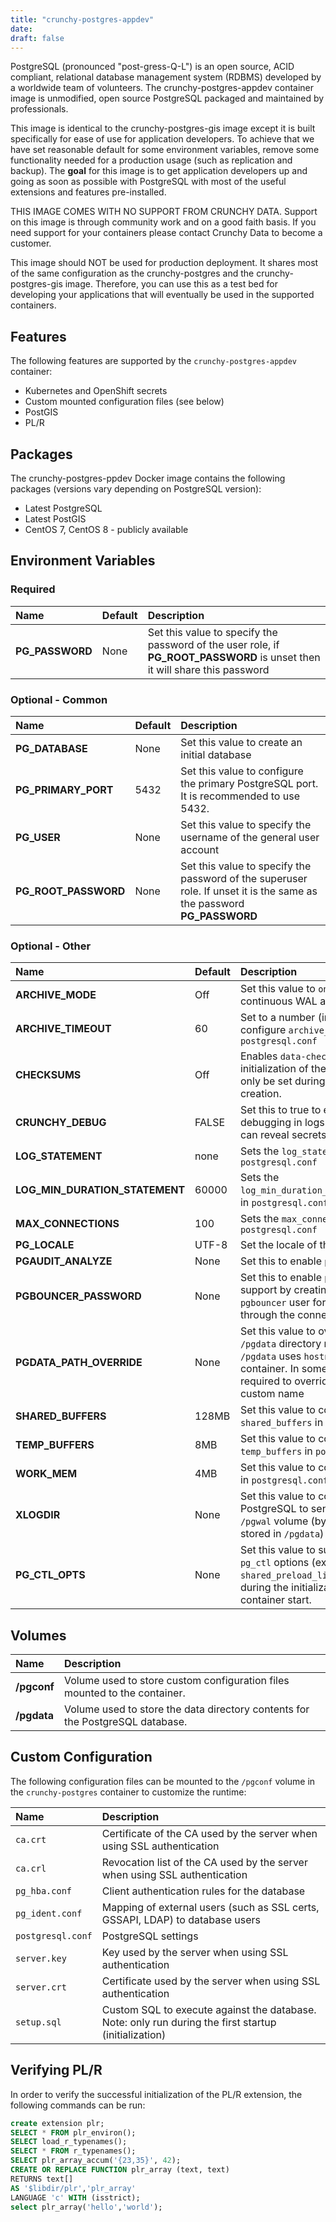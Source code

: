 ```yaml
---
title: "crunchy-postgres-appdev"
date:
draft: false
---
```


PostgreSQL (pronounced "post-gress-Q-L") is an open source, ACID compliant, relational database management system (RDBMS) developed by a worldwide team of volunteers. The crunchy-postgres-appdev container image is unmodified, open source PostgreSQL packaged and maintained by professionals.

This image is identical to the crunchy-postgres-gis image except it is built specifically for ease of use for application developers. To achieve that we have set reasonable default for some environment variables, remove some functionality needed for a production usage (such as replication and backup). The **goal** for this image is to get application developers up and going as soon as possible with PostgreSQL with most of the useful extensions and features pre-installed. 

THIS IMAGE COMES WITH NO SUPPORT FROM CRUNCHY DATA. Support on this image is through community work and on a good faith basis. If you need support for your containers please contact Crunchy Data to become a customer. 

This image should NOT be used for production deployment. It shares most of the same configuration as the crunchy-postgres and the crunchy-postgres-gis image. Therefore, you can use this as a test bed for developing your applications that will eventually be used in the supported containers. 


## Features

The following features are supported by the `crunchy-postgres-appdev` container:

* Kubernetes and OpenShift secrets
* Custom mounted configuration files (see below)
* PostGIS
* PL/R

## Packages

The crunchy-postgres-ppdev Docker image contains the following packages (versions vary depending on PostgreSQL version):

* Latest PostgreSQL 
* Latest PostGIS
* CentOS 7, CentOS 8 - publicly available

## Environment Variables

### Required
**Name**|**Default**|**Description**
:-----|:-----|:-----
**PG_PASSWORD**|None|Set this value to specify the password of the user role, if **PG_ROOT_PASSWORD** is unset then it will share this password

### Optional - Common
**Name**|**Default**|**Description**
:-----|:-----|:-----
**PG_DATABASE**|None|Set this value to create an initial database
**PG_PRIMARY_PORT**|5432|Set this value to configure the primary PostgreSQL port.  It is recommended to use 5432.
**PG_USER**|None|Set this value to specify the username of the general user account
**PG_ROOT_PASSWORD**|None|Set this value to specify the password of the superuser role. If unset it is the same as the password **PG_PASSWORD**

### Optional - Other
**Name**|**Default**|**Description**
:-----|:-----|:-----
**ARCHIVE_MODE**|Off|Set this value to `on` to enable continuous WAL archiving
**ARCHIVE_TIMEOUT**|60|Set to a number (in seconds) to configure `archive_timeout` in `postgresql.conf`
**CHECKSUMS**|Off|Enables `data-checksums` during initialization of the database.  Can only be set during initial database creation.
**CRUNCHY_DEBUG**|FALSE|Set this to true to enable debugging in logs. Note: this mode can reveal secrets in logs.
**LOG_STATEMENT**|none|Sets the `log_statement` value in `postgresql.conf`
**LOG_MIN_DURATION_STATEMENT**|60000|Sets the `log_min_duration_statement` value in `postgresql.conf`
**MAX_CONNECTIONS**|100|Sets the `max_connections` value in `postgresql.conf`
**PG_LOCALE**|UTF-8|Set the locale of the database
**PGAUDIT_ANALYZE**|None|Set this to enable `pgaudit_analyze`
**PGBOUNCER_PASSWORD**|None|Set this to enable `pgBouncer` support by creating a special `pgbouncer` user for authentication through the connection pooler.
**PGDATA_PATH_OVERRIDE**|None|Set this value to override the `/pgdata` directory name.  By default `/pgdata` uses `hostname` of the container.  In some cases it may be required to override this with a custom name
**SHARED_BUFFERS**|128MB|Set this value to configure `shared_buffers` in `postgresql.conf`
**TEMP_BUFFERS**|8MB|Set this value to configure `temp_buffers` in `postgresql.conf`
**WORK_MEM**|4MB|Set this value to configure `work_mem` in `postgresql.conf`
**XLOGDIR**|None| Set this value to configure PostgreSQL to send WAL to the `/pgwal` volume (by default WAL is stored in `/pgdata`)
**PG_CTL_OPTS**|None| Set this value to supply custom `pg_ctl` options (ex: `-c shared_preload_libraries=pgaudit`) during the initialization phase the container start.

## Volumes

**Name**|**Description**
:-----|:-----
**/pgconf**|Volume used to store custom configuration files mounted to the container.
**/pgdata**|Volume used to store the data directory contents for the PostgreSQL database.

## Custom Configuration

The following configuration files can be mounted to the `/pgconf` volume in the `crunchy-postgres` container to customize the runtime:

**Name**|**Description**
:-----|:-----
`ca.crt`| Certificate of the CA used by the server when using SSL authentication
`ca.crl`| Revocation list of the CA used by the server when using SSL authentication
`pg_hba.conf`| Client authentication rules for the database
`pg_ident.conf`| Mapping of external users (such as SSL certs, GSSAPI, LDAP) to database users
`postgresql.conf`| PostgreSQL settings
`server.key`| Key used by the server when using SSL authentication
`server.crt`| Certificate used by the server when using SSL authentication
`setup.sql`|Custom SQL to execute against the database.  Note: only run during the first startup (initialization)

## Verifying PL/R

In order to verify the successful initialization of the PL/R extension, the following commands can be run:

```sql
create extension plr;
SELECT * FROM plr_environ();
SELECT load_r_typenames();
SELECT * FROM r_typenames();
SELECT plr_array_accum('{23,35}', 42);
CREATE OR REPLACE FUNCTION plr_array (text, text)
RETURNS text[]
AS '$libdir/plr','plr_array'
LANGUAGE 'c' WITH (isstrict);
select plr_array('hello','world');
```
